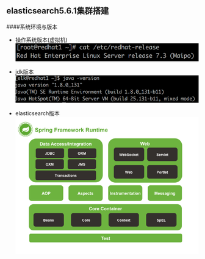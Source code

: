 ## elasticsearch5.6.1集群搭建

####系统环境与版本

- 操作系统版本(虚拟机)
![pic1](https://github.com/chlsmile/note/blob/master/notefile/os-version.png)

- jdk版本
![pic2](https://github.com/chlsmile/note/blob/master/notefile/jdk-version.png)

- elasticsearch版本
![pic3](https://github.com/chlsmile/blogfile/blob/master/blogfile/spring-overview.png)